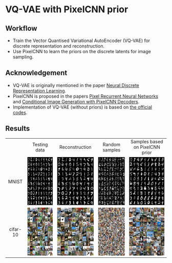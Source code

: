 # VQ-VAE with PixelCNN prior

## Workflow
- Train the Vector Quantised Variational AutoEncoder (VQ-VAE) for discrete representation and reconstruction.
- Use PixelCNN to learn the priors on the discrete latents for image sampling.

## Acknowledgement
- VQ-VAE is originally mentioned in the paper [Neural Discrete Representation Learning](https://arxiv.org/pdf/1711.00937.pdf).
- PixelCNN is proposed in the papers [Pixel Recurrent Neural Networks](https://arxiv.org/abs/1601.06759) and [Conditional Image Generation with PixelCNN Decoders](https://arxiv.org/abs/1606.05328).
- Implementation of VQ-VAE (without priors) is based on [the official codes](https://github.com/deepmind/sonnet/blob/master/sonnet/examples/vqvae_example.ipynb).

## Results
<table align='center'>
<tr align='center'>
<td> </td>
<td> Testing data </td>
<td> Reconstruction </td>
<td> Random samples </td>
<td> Samples based on PixelCNN prior </td>
</tr>
<tr align='center'>
<td> MNIST </td>
<td><img src = 'Figures/Test_data_mnist.png' height = '150px'>
<td><img src = 'Figures/Test_recon_mnist.png' height = '150px'>
<td><img src = 'Figures/Sample_random_mnist.png' height = '150px'>
<td><img src = 'Figures/Sample_pixelcnn_mnist.png' height = '150px'>
</tr>
<tr align='center'>
<td> cifar-10 </td>
<td><img src = 'Figures/Test_data_cifar10.png' height = '150px'>
<td><img src = 'Figures/Test_recon_cifar10.png' height = '150px'>
<td><img src = 'Figures/Sample_random_cifar10.png' height = '150px'>
<td><img src = 'Figures/Sample_pixelcnn_cifar10.png' height = '150px'>
</tr>
</table>
